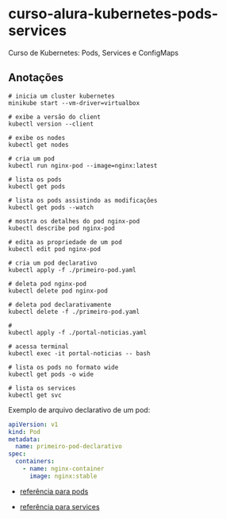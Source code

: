 # curso-alura-kubernetes-pods-services
Curso de Kubernetes: Pods, Services e ConfigMaps

## Anotações
```
# inicia um cluster kubernetes
minikube start --vm-driver=virtualbox

# exibe a versão do client
kubectl version --client

# exibe os nodes
kubectl get nodes

# cria um pod
kubectl run nginx-pod --image=nginx:latest

# lista os pods
kubectl get pods

# lista os pods assistindo as modificações
kubectl get pods --watch

# mostra os detalhes do pod nginx-pod
kubectl describe pod nginx-pod

# edita as propriedade de um pod
kubectl edit pod nginx-pod

# cria um pod declarativo
kubectl apply -f ./primeiro-pod.yaml

# deleta pod nginx-pod
kubectl delete pod nginx-pod

# deleta pod declarativamente
kubectl delete -f ./primeiro-pod.yaml

#
kubectl apply -f ./portal-noticias.yaml

# acessa terminal
kubectl exec -it portal-noticias -- bash

# lista os pods no formato wide
kubectl get pods -o wide

# lista os services
kubectl get svc
```

Exemplo de arquivo declarativo de um pod:
```yaml
apiVersion: v1
kind: Pod
metadata:
  name: primeiro-pod-declarativo
spec:
  containers:
    - name: nginx-container
      image: nginx:stable

```
- [referência para pods](https://kubernetes.io/docs/reference/kubernetes-api/workload-resources/pod-v1/)

- [referência para services](https://kubernetes.io/docs/reference/kubernetes-api/service-resources/)
